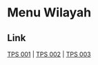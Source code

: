 # Menu Wilayah

## Link

[TPS 001](https://github.com/gigit-pemilu/pemilu-2024-93-papua-selatan/tree/main/pileg-dpr/hitung-suara/sub/93-papua-selatan/sub/01-merauke/sub/03-okaba/sub/2001-okaba/sub/001-tps)
 | 
[TPS 002](https://github.com/gigit-pemilu/pemilu-2024-93-papua-selatan/tree/main/pileg-dpr/hitung-suara/sub/93-papua-selatan/sub/01-merauke/sub/03-okaba/sub/2001-okaba/sub/002-tps)
 | 
[TPS 003](https://github.com/gigit-pemilu/pemilu-2024-93-papua-selatan/tree/main/pileg-dpr/hitung-suara/sub/93-papua-selatan/sub/01-merauke/sub/03-okaba/sub/2001-okaba/sub/003-tps)

